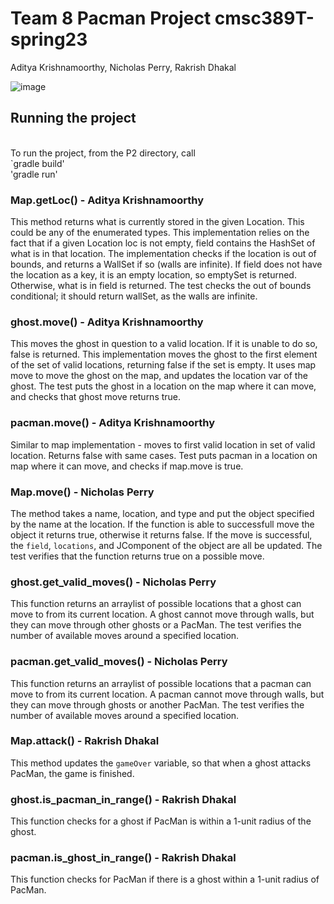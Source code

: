 # Team 8 Pacman Project cmsc389T-spring23


Aditya Krishnamoorthy, Nicholas Perry, Rakrish Dhakal


![image](https://user-images.githubusercontent.com/70607267/222319965-4ec40f45-78c5-448b-a566-b03366a5d7f3.png)



## Running the project
<br />
To run the project, from the P2 directory, call
<br /> `gradle build' <br /> 'gradle run' <br />


### Map.getLoc() - Aditya Krishnamoorthy<br />
This method returns what is currently stored in the given Location. This could be any of the enumerated types.
This implementation relies on the fact that if a given Location loc is not empty, field contains the HashSet of what is in that location.
The implementation checks if the location is out of bounds, and returns a WallSet if so (walls are infinite). If field does not have the location as a key,
it is an empty location, so emptySet is returned. Otherwise, what is in field is returned.
The test checks the out of bounds conditional; it should return wallSet, as the walls are infinite.

### ghost.move() - Aditya Krishnamoorthy<br />
This moves the ghost in question to a valid location. If it is unable to do so, false is returned.
This implementation moves the ghost to the first element of the set of valid locations, returning false if the set is empty. It uses map move to move the ghost on the map, and updates the location var of the ghost. The test puts the ghost in a location on the map where it can move, and checks that ghost move returns true.

### pacman.move() - Aditya Krishnamoorthy<br />
Similar to map implementation - moves to first valid location in set of valid location. Returns false with same cases.
Test puts pacman in a location on map where it can move, and checks if map.move is true.


### Map.move() - Nicholas Perry<br />
The method takes a name, location, and type and put the object specified by the name at the location. If the function is able to successfull move the object it returns true, otherwise it returns false. If the move is successful, the `field`, `locations`, and JComponent of the object are all be updated. The test verifies that the function returns true on a possible move. 

### ghost.get_valid_moves() - Nicholas Perry<br />
 This function returns an arraylist of possible locations that a ghost can move to from its current location. A ghost cannot move through walls, but they can move through other ghosts or a PacMan. The test verifies the number of available moves around a specified location.

### pacman.get_valid_moves() - Nicholas Perry<br />
 This function returns an arraylist of possible locations that a pacman can move to from its current location. A pacman cannot move through walls, but they can move through ghosts or another PacMan. The test verifies the number of available moves around a specified location.
 
 

### Map.attack() - Rakrish Dhakal<br />
This method updates the `gameOver` variable, so that when a ghost attacks PacMan, the game is finished.

### ghost.is_pacman_in_range() - Rakrish Dhakal<br />
This function checks for a ghost if PacMan is within a 1-unit radius of the ghost.

### pacman.is_ghost_in_range() - Rakrish Dhakal<br />
This function checks for PacMan if there is a ghost within a 1-unit radius of PacMan.
